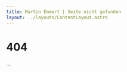 ```yaml
---
title: Martin Emmert | Seite nicht gefunden
layout: ../layouts/ContentLayout.astro
---
```


<h1 class="text-center">404</h1>
<p class="text-center">...</p>
